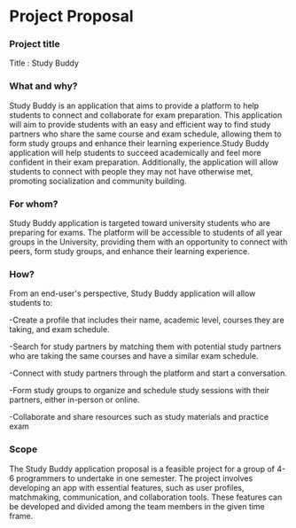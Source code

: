 # Project Proposal


### Project title

Title : Study Buddy

### What and why?

Study Buddy is an application that aims to provide a platform to help students to connect and collaborate for exam preparation. This application will aim to provide students with an easy and efficient way to find study partners who share the same course and exam schedule, allowing them to form study groups and enhance their learning experience.Study Buddy application will help students to succeed academically and feel more confident in their exam preparation. Additionally, the application will allow students to connect with people they may not have otherwise met, promoting socialization and community building.


### For whom?

Study Buddy application is targeted toward university students who are preparing for exams. The platform will be accessible to students of all year groups in the University, providing them with an opportunity to connect with peers, form study groups, and enhance their learning experience.

### How?

From an end-user's perspective, Study Buddy application will allow students to:

-Create a profile that includes their name, academic level, courses they are taking, and exam schedule.

-Search for study partners by matching them with potential study partners who are taking the same courses and have a similar exam schedule.

-Connect with study partners through the platform and start a conversation.

-Form study groups to organize and schedule study sessions with their partners, either in-person or online.

-Collaborate and share resources such as study materials and practice exam


### Scope

The Study Buddy application proposal is a feasible project for a group of 4-6 programmers to undertake in one semester. The project involves developing an app with essential features, such as user profiles, matchmaking, communication, and collaboration tools. These features can be developed and divided among the team members in the given time frame. 
